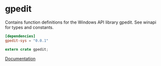 # gpedit #
Contains function definitions for the Windows API library gpedit. See winapi for types and constants.

```toml
[dependencies]
gpedit-sys = "0.0.1"
```

```rust
extern crate gpedit;
```

[Documentation](https://retep998.github.io/doc/gpedit/)
